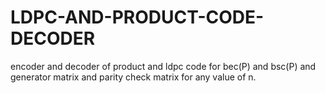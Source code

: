 # LDPC-AND-PRODUCT-CODE-DECODER
encoder and decoder of product and ldpc code for bec(P) and bsc(P) and generator matrix and parity check matrix for any value of n.

